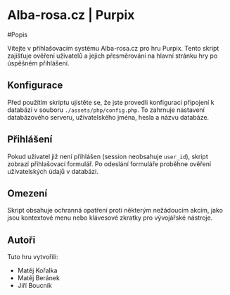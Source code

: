 # Alba-rosa.cz | Purpix

#Popis

Vítejte v přihlašovacím systému Alba-rosa.cz pro hru Purpix. Tento skript zajišťuje ověření uživatelů a jejich přesměrování na hlavní stránku hry po úspěšném přihlášení.

## Konfigurace

Před použitím skriptu ujistěte se, že jste provedli konfiguraci připojení k databázi v souboru `./assets/php/config.php`. To zahrnuje nastavení databázového serveru, uživatelského jména, hesla a názvu databáze.

## Přihlášení

Pokud uživatel již není přihlášen (session neobsahuje `user_id`), skript zobrazí přihlašovací formulář. Po odeslání formuláře proběhne ověření uživatelských údajů v databázi.

## Omezení

Skript obsahuje ochranná opatření proti některým nežádoucím akcím, jako jsou kontextové menu nebo klávesové zkratky pro vývojářské nástroje.

## Autoři

Tuto hru vytvořili:

- Matěj Kořalka
- Matěj Beránek
- Jiří Boucník
